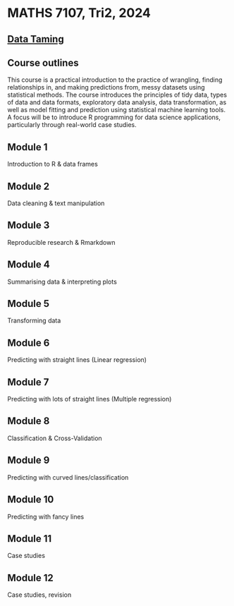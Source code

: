 # MATHS 7107, Tri2, 2024
## [Data Taming](https://www.adelaide.edu.au/course-outlines/111085/1/tri-2/)
## Course outlines
This course is a practical introduction to the practice of wrangling, finding relationships in, and making predictions from, messy datasets using statistical methods. The course introduces the principles of tidy data, types of data and data formats, exploratory data analysis, data transformation, as well as model fitting and prediction using statistical machine learning tools. A focus will be to introduce R programming for data science applications, particularly through real-world case studies.
## Module 1
Introduction to R & data frames
## Module 2
Data cleaning & text manipulation
## Module 3
Reproducible research & Rmarkdown
## Module 4
Summarising data & interpreting plots
## Module 5
Transforming data
## Module 6
Predicting with straight lines (Linear regression)
## Module 7
Predicting with lots of straight lines (Multiple regression)
## Module 8
Classification & Cross-Validation
## Module 9
Predicting with curved lines/classification
## Module 10
Predicting with fancy lines
## Module 11
Case studies
## Module 12
Case studies, revision